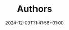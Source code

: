 ---
weight: 10000
title: "Authors"
description: ""
icon: "groups"
date: "2024-12-09T11:41:56+01:00"
lastmod: "2024-12-09T11:41:56+01:00"
draft: false
toc: true
---